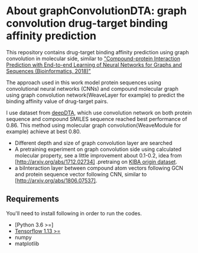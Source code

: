 # About graphConvolutionDTA: graph convolution drug-target binding affinity prediction
This repository contains drug-target binding affinity prediction using graph convolution in molecular side, similar to ["Compound-protein Interaction Prediction with End-to-end Learning of Neural Networks for Graphs and Sequences (Bioinformatics, 2018)"](https://github.com/masashitsubaki/CPI_prediction)


The approach used in this work model protein sequences  using convolutional neural networks (CNNs) and compound molecular graph using  graph convolution network(WeaveLayer for example) to predict the binding affinity value of drug-target pairs.


I use dataset from [deepDTA](http://arxiv.org/abs/1801.10193), which use convolution network on both protein sequence and compound SMILES sequence reached best performance of 0.86. This method using molecular graph convolution(WeaveModule for example) achieve at best 0.80.


* Different depth and size of graph convolution layer are searched
* A pretraining experiment on graph convolution side using calculated molecular property, see a little improvement about 0.1-0.2, idea from [http://arxiv.org/abs/1712.02734] .pretraing on [KIBA origin dataset](http://arxiv.org/abs/1801.10193).
* a biInteraction layer between compound atom vectors following GCN and protein sequence vector following CNN, similar to [http://arxiv.org/abs/1806.07537].
## Requirements

You'll need to install following in order to run the codes.

*  [Python 3.6 >=]
*  [Tensorflow 1.13 >=](https://www.tensorflow.org/install/)
*  numpy
*  matplotlib
